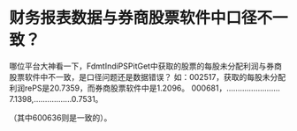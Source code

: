 # 财务报表数据与券商股票软件中口径不一致？

哪位平台大神看一下，FdmtIndiPSPitGet中获取的股票的每股未分配利润与券商股票软件中不一致，是口径问题还是数据错误？
如：002517，获取的每股未分配利润rePS是20.7359，而券商股票软件中是1.2096。
    000681，........................ 7.1398,.................0.7531。
    
（其中600636则是一致的）。